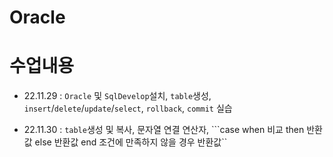# Oracle

# 수업내용

- 22.11.29 : ```Oracle``` 및 ```SqlDevelop```설치, ```table```생성, ```insert```/```delete```/```update```/```select```, ```rollback```, ```commit``` 실습

- 22.11.30 : ```table```생성 및 복사, 문자열 연결 연산자, ```case when 비교 then 반환값 else 반환값 end 조건에 만족하지 않을 경우 반환값``